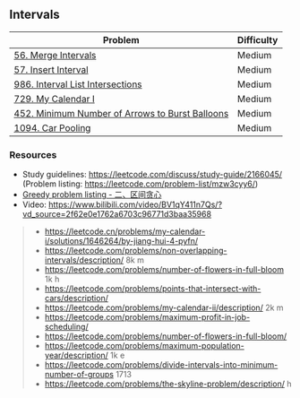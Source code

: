 ## Intervals
| Problem          | Difficulty |
|------------------|------------|
|[56. Merge Intervals](../leetcode/56.merge-intervals.md)|Medium|
|[57. Insert Interval](../leetcode/57.insert-interval.md)|Medium|
|[986. Interval List Intersections](../leetcode/986.interval-list-intersections.md)|Medium|
|[729. My Calendar I](../leetcode/729.my-calendar-i.md)|Medium|
|[452. Minimum Number of Arrows to Burst Balloons](../leetcode/452.minimum-number-of-arrows-to-burst-balloons.md)|Medium|
|[1094. Car Pooling](../leetcode/1094.car-pooling.md)|Medium|

### Resources
* Study guidelines: https://leetcode.com/discuss/study-guide/2166045/ (Problem listing: https://leetcode.com/problem-list/mzw3cyy6/)
* [Greedy problem listing - 二、区间贪心](https://huxulm.github.io/lc-rating/list/greedy)
* Video: https://www.bilibili.com/video/BV1qY411n7Qs/?vd_source=2f62e0e1762a6703c96771d3baa35968

> * https://leetcode.cn/problems/my-calendar-i/solutions/1646264/by-jiang-hui-4-pyfn/
> * https://leetcode.com/problems/non-overlapping-intervals/description/ 8k m
> * https://leetcode.com/problems/number-of-flowers-in-full-bloom  1k h
> * https://leetcode.com/problems/points-that-intersect-with-cars/description/
> * https://leetcode.com/problems/my-calendar-ii/description/ 2k m
> * https://leetcode.com/problems/maximum-profit-in-job-scheduling/
> * https://leetcode.com/problems/number-of-flowers-in-full-bloom/
> * https://leetcode.com/problems/maximum-population-year/description/ 1k e
> * https://leetcode.com/problems/divide-intervals-into-minimum-number-of-groups 1713
> * https://leetcode.com/problems/the-skyline-problem/description/ h